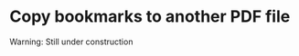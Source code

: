 Copy bookmarks to another PDF file
================================

Warning: Still under construction

